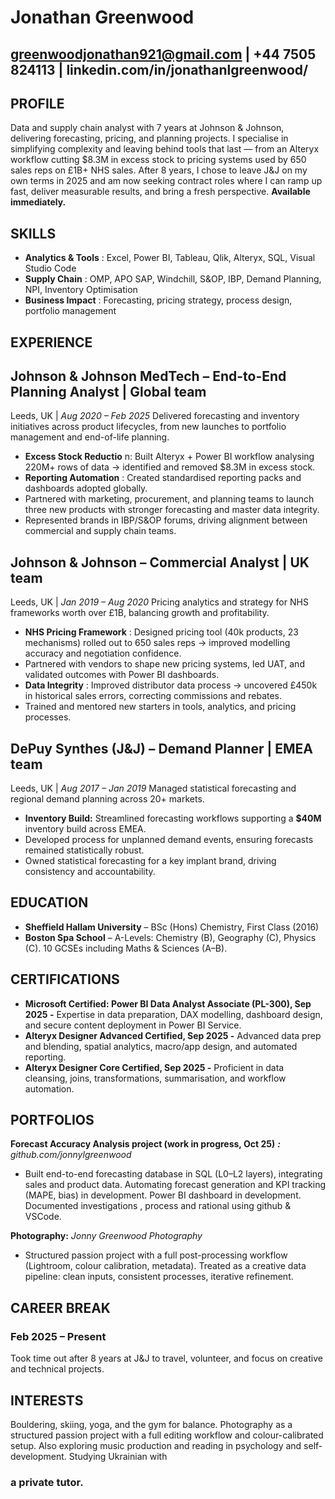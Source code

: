 # Jonathan Greenwood

## greenwoodjonathan921@gmail.com | +44 7505 824113 | linkedin.com/in/jonathanlgreenwood/

## PROFILE

Data and supply chain analyst with 7 years at Johnson & Johnson, delivering forecasting, pricing, and planning projects. I specialise
in simplifying complexity and leaving behind tools that last — from an Alteryx workflow cutting $8.3M in excess stock to pricing
systems used by 650 sales reps on £1B+ NHS sales. After 8 years, I chose to leave J&J on my own terms in 2025 and am now seeking
contract roles where I can ramp up fast, deliver measurable results, and bring a fresh perspective. **Available immediately.**

## SKILLS

- **Analytics & Tools** : Excel, Power BI, Tableau, Qlik, Alteryx, SQL, Visual Studio Code
- **Supply Chain** : OMP, APO SAP, Windchill, S&OP, IBP, Demand Planning, NPI, Inventory Optimisation
- **Business Impact** : Forecasting, pricing strategy, process design, portfolio management

## EXPERIENCE

## Johnson & Johnson MedTech – End-to-End Planning Analyst | Global team

Leeds, UK | _Aug 2020 – Feb 2025_
Delivered forecasting and inventory initiatives across product lifecycles, from new launches to portfolio management and end-of-life
planning.

- **Excess Stock Reductio** n: Built Alteryx + Power BI workflow analysing 220M+ rows of data → identified and removed
    $8.3M in excess stock.
- **Reporting Automation** : Created standardised reporting packs and dashboards adopted globally.
- Partnered with marketing, procurement, and planning teams to launch three new products with stronger forecasting and
    master data integrity.
- Represented brands in IBP/S&OP forums, driving alignment between commercial and supply chain teams.

## Johnson & Johnson – Commercial Analyst | UK team

Leeds, UK | _Jan 2019 – Aug 2020_
Pricing analytics and strategy for NHS frameworks worth over £1B, balancing growth and profitability.

- **NHS Pricing Framework** : Designed pricing tool (40k products, 23 mechanisms) rolled out to 650 sales reps → improved
    modelling accuracy and negotiation confidence.
- Partnered with vendors to shape new pricing systems, led UAT, and validated outcomes with Power BI dashboards.
- **Data Integrity** : Improved distributor data process → uncovered £450k in historical sales errors, correcting commissions
    and rebates.
- Trained and mentored new starters in tools, analytics, and pricing processes.

## DePuy Synthes (J&J) – Demand Planner | EMEA team

Leeds, UK | _Aug 2017 – Jan 2019_
Managed statistical forecasting and regional demand planning across 20+ markets.

- **Inventory Build:** Streamlined forecasting workflows supporting a **$40M** inventory build across EMEA.
- Developed process for unplanned demand events, ensuring forecasts remained statistically robust.
- Owned statistical forecasting for a key implant brand, driving consistency and accountability.


## EDUCATION

- **Sheffield Hallam University** – BSc (Hons) Chemistry, First Class (2016)
- **Boston Spa School** – A-Levels: Chemistry (B), Geography (C), Physics (C).
    10 GCSEs including Maths & Sciences (A–B).

## CERTIFICATIONS

- **Microsoft Certified: Power BI Data Analyst Associate (PL-300), Sep 2025 -** Expertise in data preparation, DAX
    modelling, dashboard design, and secure content deployment in Power BI Service.
- **Alteryx Designer Advanced Certified, Sep 2025 -** Advanced data prep and blending, spatial analytics, macro/app
    design, and automated reporting.
- **Alteryx Designer Core Certified, Sep 2025 -** Proficient in data cleansing, joins, transformations, summarisation, and
    workflow automation.

## PORTFOLIOS

**Forecast Accuracy Analysis project (work in progress, Oct 25)** **_:_** _github.com/jonnylgreenwood_

- Built end-to-end forecasting database in SQL (L0–L2 layers), integrating sales and product data. Automating forecast
    generation and KPI tracking (MAPE, bias) in development. Power BI dashboard in development. Documented
    investigations , process and rational using github & VSCode.

**Photography:** _Jonny Greenwood Photography_

- Structured passion project with a full post-processing workflow (Lightroom, colour calibration, metadata). Treated as a
    creative data pipeline: clean inputs, consistent processes, iterative refinement.

## CAREER BREAK

### Feb 2025 – Present

Took time out after 8 years at J&J to travel, volunteer, and focus on creative and technical projects.

## INTERESTS

Bouldering, skiing, yoga, and the gym for balance. Photography as a structured passion project with a full editing workflow and
colour-calibrated setup. Also exploring music production and reading in psychology and self-development. Studying Ukrainian with

### a private tutor.


